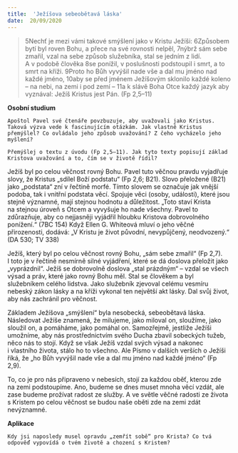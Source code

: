```yaml
---
title:  'Ježíšova sebeobětavá láska'
date:  20/09/2020
---
```


> <p></p>
> 5Nechť je mezi vámi takové smýšlení jako v Kristu Ježíši: 6Způsobem bytí byl roven Bohu, a přece na své rovnosti nelpěl, 7nýbrž sám sebe zmařil, vzal na sebe způsob služebníka, stal se jedním z lidí. A v podobě člověka 8se ponížil, v poslušnosti podstoupil i smrt, a to smrt na kříži. 9Proto ho Bůh vyvýšil nade vše a dal mu jméno nad každé jméno, 10aby se před jménem Ježíšovým sklonilo každé koleno – na nebi, na zemi i pod zemí – 11a k slávě Boha Otce každý jazyk aby vyznával: Ježíš Kristus jest Pán. (Fp 2,5–11)

**Osobní studium**

`Apoštol Pavel své čtenáře povzbuzuje, aby uvažovali jako Kristus. Taková výzva vede k fascinujícím otázkám. Jak vlastně Kristus přemýšlel? Co ovládalo jeho způsob uvažování? Z čeho vycházelo jeho myšlení?`

`Přemýšlej o textu z úvodu (Fp 2,5–11). Jak tyto texty popisují základ Kristova uvažování a to, čím se v životě řídil?`

Ježíš byl po celou věčnost rovný Bohu. Pavel tuto věčnou pravdu vyjadřuje slovy, že Kristus „sdílel Boží podstatu“ (Fp 2,6; B21). Slovo přeložené (B21) jako „podstata“ zní v řečtině morfé. Tímto slovem se označuje jak vnější podoba, tak i vnitřní podstata věcí. Spojuje věci (osoby, události), které jsou stejně významné, mají stejnou hodnotu a důležitost. „Toto staví Krista na stejnou úroveň s Otcem a vyvyšuje ho nade všechny. Pavel to zdůrazňuje, aby co nejjasněji vyjádřil hloubku Kristova dobrovolného ponížení.“ (7BC 154) Když Ellen G. Whiteová mluví o jeho věčné přirozenosti, dodává: „V Kristu je život původní, nevypůjčený, neodvozený.“ (DA 530; TV 338)

Ježíš, který byl po celou věčnost rovný Bohu, „sám sebe zmařil“ (Fp 2,7). I toto je v řečtině nesmírně silné vyjádření, které se dá doslova přeložit jako „vyprázdnil“. Ježíš se dobrovolně doslova „stal prázdným“ – vzdal se všech výsad a práv, které jako rovný Bohu měl. Stal se člověkem a byl služebníkem celého lidstva. Jako služebník zjevoval celému vesmíru nebeský zákon lásky a na kříži vykonal ten největší akt lásky. Dal svůj život, aby nás zachránil pro věčnost.

Základem Ježíšova „smýšlení“ byla nesobecká, sebeobětavá láska. Následovat Ježíše znamená, že milujeme, jako miloval on, sloužíme, jako sloužil on, a pomáháme, jako pomáhal on. Samozřejmě, jestliže Ježíši umožníme, aby nás prostřednictvím svého Ducha zbavil sobeckých tužeb, něco nás to stojí. Když se však Ježíš vzdal svých výsad a nakonec i vlastního života, stálo ho to všechno. Ale Písmo v dalších verších o Ježíši říká, že „ho Bůh vyvýšil nade vše a dal mu jméno nad každé jméno“ (Fp 2,9).

To, co je pro nás připraveno v nebesích, stojí za každou oběť, kterou zde na zemi podstoupíme. Ano, budeme se dnes muset mnoha věcí vzdát, ale zase budeme prožívat radost ze služby. A ve světle věčné radosti ze života s Kristem po celou věčnost se budou naše oběti zde na zemi zdát nevýznamné.

**Aplikace**

`Kdy jsi naposledy musel opravdu „zemřít sobě“ pro Krista? Co tvá odpověď vypovídá o tvém životě a chození s Kristem?`